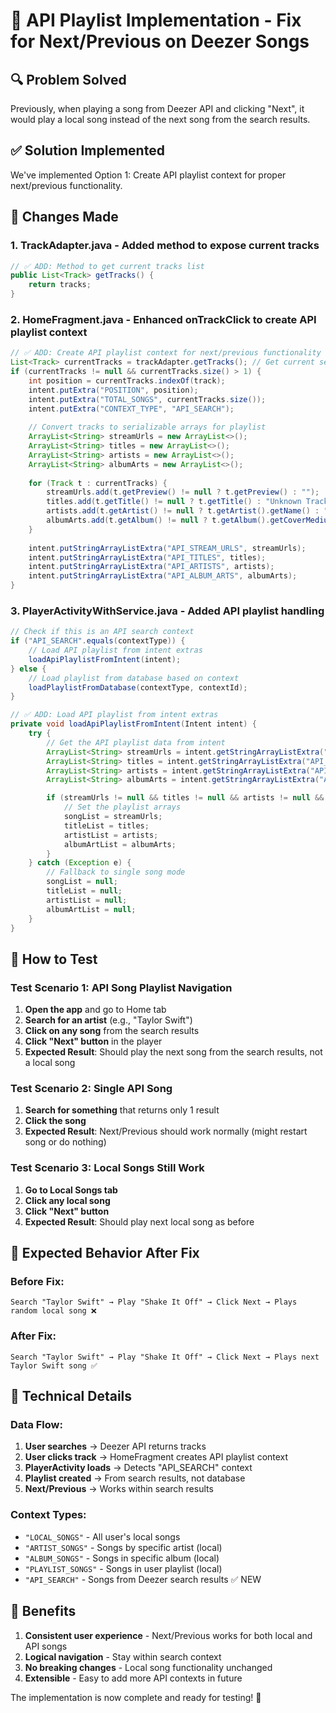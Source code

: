 # 🎵 API Playlist Implementation - Fix for Next/Previous on Deezer Songs

## 🔍 **Problem Solved**
Previously, when playing a song from Deezer API and clicking "Next", it would play a local song instead of the next song from the search results.

## ✅ **Solution Implemented**
We've implemented Option 1: Create API playlist context for proper next/previous functionality.

## 📝 **Changes Made**

### 1. **TrackAdapter.java** - Added method to expose current tracks
```java
// ✅ ADD: Method to get current tracks list
public List<Track> getTracks() {
    return tracks;
}
```

### 2. **HomeFragment.java** - Enhanced onTrackClick to create API playlist context
```java
// ✅ ADD: Create API playlist context for next/previous functionality
List<Track> currentTracks = trackAdapter.getTracks(); // Get current search results
if (currentTracks != null && currentTracks.size() > 1) {
    int position = currentTracks.indexOf(track);
    intent.putExtra("POSITION", position);
    intent.putExtra("TOTAL_SONGS", currentTracks.size());
    intent.putExtra("CONTEXT_TYPE", "API_SEARCH");
    
    // Convert tracks to serializable arrays for playlist
    ArrayList<String> streamUrls = new ArrayList<>();
    ArrayList<String> titles = new ArrayList<>();
    ArrayList<String> artists = new ArrayList<>();
    ArrayList<String> albumArts = new ArrayList<>();
    
    for (Track t : currentTracks) {
        streamUrls.add(t.getPreview() != null ? t.getPreview() : "");
        titles.add(t.getTitle() != null ? t.getTitle() : "Unknown Track");
        artists.add(t.getArtist() != null ? t.getArtist().getName() : "Unknown Artist");
        albumArts.add(t.getAlbum() != null ? t.getAlbum().getCoverMedium() : "");
    }
    
    intent.putStringArrayListExtra("API_STREAM_URLS", streamUrls);
    intent.putStringArrayListExtra("API_TITLES", titles);
    intent.putStringArrayListExtra("API_ARTISTS", artists);
    intent.putStringArrayListExtra("API_ALBUM_ARTS", albumArts);
}
```

### 3. **PlayerActivityWithService.java** - Added API playlist handling
```java
// Check if this is an API search context
if ("API_SEARCH".equals(contextType)) {
    // Load API playlist from intent extras
    loadApiPlaylistFromIntent(intent);
} else {
    // Load playlist from database based on context
    loadPlaylistFromDatabase(contextType, contextId);
}

// ✅ ADD: Load API playlist from intent extras
private void loadApiPlaylistFromIntent(Intent intent) {
    try {
        // Get the API playlist data from intent
        ArrayList<String> streamUrls = intent.getStringArrayListExtra("API_STREAM_URLS");
        ArrayList<String> titles = intent.getStringArrayListExtra("API_TITLES");
        ArrayList<String> artists = intent.getStringArrayListExtra("API_ARTISTS");
        ArrayList<String> albumArts = intent.getStringArrayListExtra("API_ALBUM_ARTS");

        if (streamUrls != null && titles != null && artists != null && albumArts != null) {
            // Set the playlist arrays
            songList = streamUrls;
            titleList = titles;
            artistList = artists;
            albumArtList = albumArts;
        }
    } catch (Exception e) {
        // Fallback to single song mode
        songList = null;
        titleList = null;
        artistList = null;
        albumArtList = null;
    }
}
```

## 🧪 **How to Test**

### **Test Scenario 1: API Song Playlist Navigation**
1. **Open the app** and go to Home tab
2. **Search for an artist** (e.g., "Taylor Swift")
3. **Click on any song** from the search results
4. **Click "Next" button** in the player
5. **Expected Result**: Should play the next song from the search results, not a local song

### **Test Scenario 2: Single API Song**
1. **Search for something** that returns only 1 result
2. **Click the song**
3. **Expected Result**: Next/Previous should work normally (might restart song or do nothing)

### **Test Scenario 3: Local Songs Still Work**
1. **Go to Local Songs tab**
2. **Click any local song**
3. **Click "Next" button**
4. **Expected Result**: Should play next local song as before

## 🎯 **Expected Behavior After Fix**

### **Before Fix:**
```
Search "Taylor Swift" → Play "Shake It Off" → Click Next → Plays random local song ❌
```

### **After Fix:**
```
Search "Taylor Swift" → Play "Shake It Off" → Click Next → Plays next Taylor Swift song ✅
```

## 🔧 **Technical Details**

### **Data Flow:**
1. **User searches** → Deezer API returns tracks
2. **User clicks track** → HomeFragment creates API playlist context
3. **PlayerActivity loads** → Detects "API_SEARCH" context
4. **Playlist created** → From search results, not database
5. **Next/Previous** → Works within search results

### **Context Types:**
- `"LOCAL_SONGS"` - All user's local songs
- `"ARTIST_SONGS"` - Songs by specific artist (local)
- `"ALBUM_SONGS"` - Songs in specific album (local)
- `"PLAYLIST_SONGS"` - Songs in user playlist (local)
- `"API_SEARCH"` - Songs from Deezer search results ✅ NEW

## 🎵 **Benefits**
1. **Consistent user experience** - Next/Previous works for both local and API songs
2. **Logical navigation** - Stay within search context
3. **No breaking changes** - Local song functionality unchanged
4. **Extensible** - Easy to add more API contexts in future

The implementation is now complete and ready for testing! 🚀

